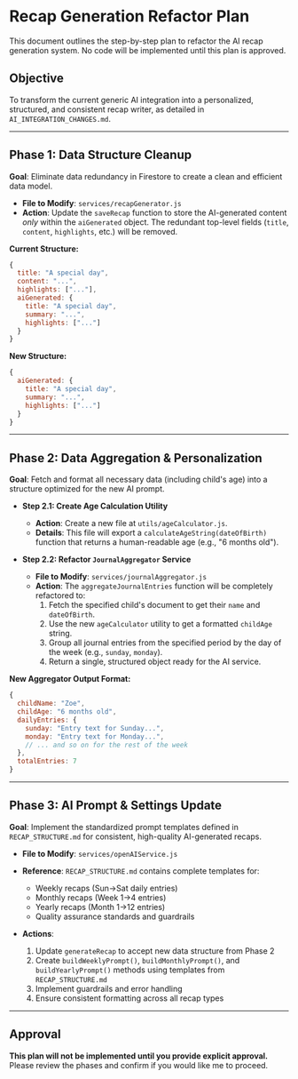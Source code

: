 # Recap Generation Refactor Plan

This document outlines the step-by-step plan to refactor the AI recap generation system. No code will be implemented until this plan is approved.

## Objective

To transform the current generic AI integration into a personalized, structured, and consistent recap writer, as detailed in `AI_INTEGRATION_CHANGES.md`.

---

## Phase 1: Data Structure Cleanup

**Goal**: Eliminate data redundancy in Firestore to create a clean and efficient data model.

*   **File to Modify**: `services/recapGenerator.js`
*   **Action**: Update the `saveRecap` function to store the AI-generated content *only* within the `aiGenerated` object. The redundant top-level fields (`title`, `content`, `highlights`, etc.) will be removed.

**Current Structure:**
```javascript
{
  title: "A special day",
  content: "...",
  highlights: ["..."],
  aiGenerated: {
    title: "A special day",
    summary: "...",
    highlights: ["..."]
  }
}
```

**New Structure:**
```javascript
{
  aiGenerated: {
    title: "A special day",
    summary: "...",
    highlights: ["..."]
  }
}
```

---

## Phase 2: Data Aggregation & Personalization

**Goal**: Fetch and format all necessary data (including child's age) into a structure optimized for the new AI prompt.

*   **Step 2.1: Create Age Calculation Utility**
    *   **Action**: Create a new file at `utils/ageCalculator.js`.
    *   **Details**: This file will export a `calculateAgeString(dateOfBirth)` function that returns a human-readable age (e.g., "6 months old").

*   **Step 2.2: Refactor `JournalAggregator` Service**
    *   **File to Modify**: `services/journalAggregator.js`
    *   **Action**: The `aggregateJournalEntries` function will be completely refactored to:
        1.  Fetch the specified child's document to get their `name` and `dateOfBirth`.
        2.  Use the new `ageCalculator` utility to get a formatted `childAge` string.
        3.  Group all journal entries from the specified period by the day of the week (e.g., `sunday`, `monday`).
        4.  Return a single, structured object ready for the AI service.

**New Aggregator Output Format:**
```javascript
{
  childName: "Zoe",
  childAge: "6 months old",
  dailyEntries: {
    sunday: "Entry text for Sunday...",
    monday: "Entry text for Monday...",
    // ... and so on for the rest of the week
  },
  totalEntries: 7
}
```

---

## Phase 3: AI Prompt & Settings Update

**Goal**: Implement the standardized prompt templates defined in `RECAP_STRUCTURE.md` for consistent, high-quality AI-generated recaps.

*   **File to Modify**: `services/openAIService.js`
*   **Reference**: `RECAP_STRUCTURE.md` contains complete templates for:
    - Weekly recaps (Sun→Sat daily entries)
    - Monthly recaps (Week 1→4 entries)
    - Yearly recaps (Month 1→12 entries)
    - Quality assurance standards and guardrails

*   **Actions**:
    1.  Update `generateRecap` to accept new data structure from Phase 2
    2.  Create `buildWeeklyPrompt()`, `buildMonthlyPrompt()`, and `buildYearlyPrompt()` methods using templates from `RECAP_STRUCTURE.md`
    3.  Implement guardrails and error handling
    4.  Ensure consistent formatting across all recap types

---

## Approval

**This plan will not be implemented until you provide explicit approval.** Please review the phases and confirm if you would like me to proceed.
